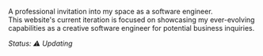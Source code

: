 A professional invitation into my space as a software engineer.  
This website's current iteration is focused on showcasing my ever-evolving  
capabilities as a creative software engineer for potential business inquiries.

*Status: :warning: Updating*
